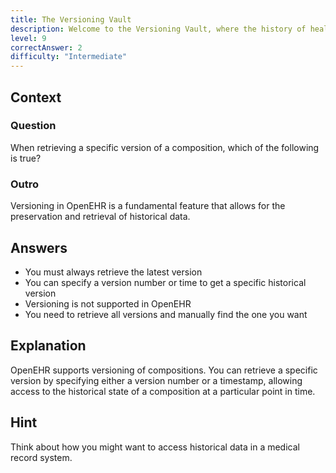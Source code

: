 ```yaml
---
title: The Versioning Vault
description: Welcome to the Versioning Vault, where the history of health records is preserved through the ages!
level: 9
correctAnswer: 2
difficulty: "Intermediate"
---
```


## Context

### Question

When retrieving a specific version of a composition, which of the following is true?

### Outro

Versioning in OpenEHR is a fundamental feature that allows for the preservation and retrieval of historical data.

## Answers

- You must always retrieve the latest version
- You can specify a version number or time to get a specific historical version
- Versioning is not supported in OpenEHR
- You need to retrieve all versions and manually find the one you want

## Explanation

OpenEHR supports versioning of compositions. You can retrieve a specific version by specifying either a version number or a timestamp, allowing access to the historical state of a composition at a particular point in time.

## Hint

Think about how you might want to access historical data in a medical record system.
